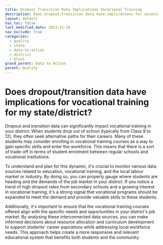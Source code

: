 ```yaml
---
title: Dropout Transition Data Implications Vocational Training
description: Does dropout/transition data have implications for vocational training for my state/district?
layout: default
has_toc: false
last_modified_date: 2023-11-24
nav_exclude: true
categories:
  - quality
  - state
  - data-to-action
  - district
  - block
grand_parent: Data to Action
parent: Quality
---
```

# Does dropout/transition data have implications for vocational training for my state/district?

Dropout and transition data can significantly impact vocational training in your district. When students drop out of school (typically from Class 9 to 12), they often seek alternative paths for their careers. Many of these students may consider enrolling in vocational training courses as a way to gain specific skills and enter the workforce. This means that there is a sort of trade-off in terms of student enrolment between regular schools and vocational institutions.

To understand and plan for this dynamic, it's crucial to monitor various data sources related to education, vocational training, and the local labour market or industry. By doing so, you can properly gauge where students are heading and the demands of the job market in your district. If you notice a trend of high dropout rates from secondary schools and a growing interest in vocational training, it's a strong signal that vocational programs should be expanded to meet the demand and provide valuable skills to these students.

Additionally, it's important to ensure that the vocational training courses offered align with the specific needs and opportunities in your district's job market. By analysing these interconnected data sources, you can make informed decisions about resource allocation and curriculum development to support students' career aspirations while addressing local workforce needs. This approach helps create a more responsive and relevant educational system that benefits both students and the community.